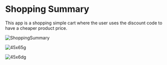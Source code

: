 <h1>Shopping Summary</h1>

<p>This app is a shopping simple cart where the user uses the discount code to have a cheaper product price.</p>

![ShoppingSummary](https://user-images.githubusercontent.com/51189721/84369217-8609d900-aba4-11ea-8dee-eca357f7a95c.gif)


![45x65g](https://user-images.githubusercontent.com/51189721/85246295-42229980-b418-11ea-9bb9-cfb8dfc00cc9.gif)

![45x6dg](https://user-images.githubusercontent.com/51189721/85246426-988fd800-b418-11ea-9b0d-2dba411022d2.gif)

